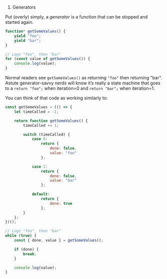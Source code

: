 1. Generators

Put (overly) simply, a _generator_ is a function that can be stopped and started again.

```javascript
function* getSomeValues() {
    yield "foo";
    yield "bar";
}

// Logs "foo", then "bar"
for (const value of getSomeValues()) {
    console.log(value);
}
```

Normal readers see `getSomeValues()` as returning `"foo"` then returning "bar".
Astute generator-savvy nerds will know it’s really a state machine that goes to a `return "foo";` when iteration=0 and `return "bar";` when iteration=1.

You can think of that code as working similarly to:

```javascript
const getSomeValues = (() => {
    let timeCalled = -1;

    return function getSomeValues() {
        timeCalled += 1;

        switch (timeCalled) {
            case 0:
                return {
                    done: false,
                    value: "foo"
                };

            case 1:
                return {
                    done: false,
                    value: "bar"
                };

            default:
                return {
                    done: true
                };
        }
    };
})();

// Logs "foo", then "bar"
while (true) {
    const { done, value } = getSomeValues();

    if (done) {
        break;
    }

    console.log(value);
}
```
